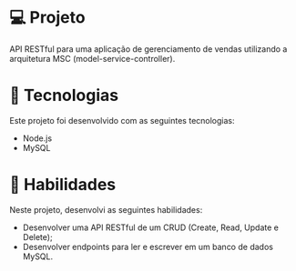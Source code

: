 # 💻 Projeto
API RESTful para uma aplicação de gerenciamento de vendas utilizando a arquitetura MSC (model-service-controller).
# 🚀 Tecnologias
Este projeto foi desenvolvido com as seguintes tecnologias:
-	Node.js
-	MySQL
# 📌 Habilidades
Neste projeto, desenvolvi as seguintes habilidades:
-	Desenvolver uma API RESTful de um CRUD (Create, Read, Update e Delete);
-	Desenvolver endpoints para ler e escrever em um banco de dados MySQL.
